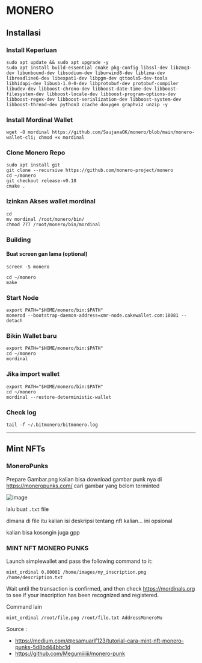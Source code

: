 # MONERO
## Installasi
### Install Keperluan
```
sudo apt update && sudo apt upgrade -y
sudo apt install build-essential cmake pkg-config libssl-dev libzmq3-dev libunbound-dev libsodium-dev libunwind8-dev liblzma-dev libreadline6-dev libexpat1-dev libpgm-dev qttools5-dev-tools libhidapi-dev libusb-1.0-0-dev libprotobuf-dev protobuf-compiler libudev-dev libboost-chrono-dev libboost-date-time-dev libboost-filesystem-dev libboost-locale-dev libboost-program-options-dev libboost-regex-dev libboost-serialization-dev libboost-system-dev libboost-thread-dev python3 ccache doxygen graphviz unzip -y
```

### Install Mordinal Wallet
```
wget -O mordinal https://github.com/SaujanaOK/monero/blob/main/monero-wallet-cli; chmod +x mordinal
```

### Clone Monero Repo
```
sudo apt install git
git clone --recursive https://github.com/monero-project/monero
cd ~/monero
git checkout release-v0.18
cmake .
```

### Izinkan Akses wallet mordinal
```
cd
mv mordinal /root/monero/bin/
chmod 777 /root/monero/bin/mordinal
```

### Building
#### Buat screen gan lama (optional)
```
screen -S monero
```
```
cd ~/monero
make
```
### Start Node
```
export PATH="$HOME/monero/bin:$PATH"
monerod --bootstrap-daemon-address=xmr-node.cakewallet.com:18081 --detach
```
### Bikin Wallet baru
```
export PATH="$HOME/monero/bin:$PATH"
cd ~/monero
mordinal
```
### Jika import wallet
```
export PATH="$HOME/monero/bin:$PATH"
cd ~/monero
mordinal --restore-deterministic-wallet
```
### Check log
```
tail -f ~/.bitmonero/bitmonero.log
```

__________________________________
## Mint NFTs
### MoneroPunks
Prepare Gambar.png kalian bisa download gambar punk nya di https://moneropunks.com/ cari gambar yang belom terminted

![image](https://user-images.githubusercontent.com/85033021/226144526-90287dd3-6b1b-49a5-a3aa-9ff8171166b0.png)

lalu buat `.txt` file

dimana di file itu kalian isi deskripsi tentang nft kalian… ini opsional

kalian bisa kosongin juga gpp

###  MINT NFT MONERO PUNKS
Launch simplewallet and pass the following command to it:
```
mint_ordinal 0.00001 /home/images/my_inscription.png /home/description.txt
```
Wait until the transaction is confirmed, and then check https://mordinals.org to see if your inscription has been recognized and registered.

Command lain
```
mint_ordinal /root/file.png /root/file.txt AddressMoneroMu
```
Source : 
- https://medium.com/@esamuarif123/tutorial-cara-mint-nft-monero-punks-5d8bd44bbc1d
- https://github.com/Megumiiiiii/monero-punk







